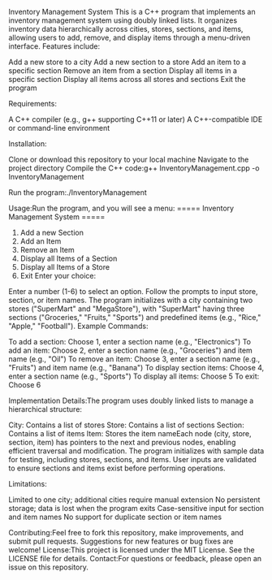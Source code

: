 Inventory Management System
This is a C++ program that implements an inventory management system using doubly linked lists. It organizes inventory data hierarchically across cities, stores, sections, and items, allowing users to add, remove, and display items through a menu-driven interface.
Features include:

Add a new store to a city
Add a new section to a store
Add an item to a specific section
Remove an item from a section
Display all items in a specific section
Display all items across all stores and sections
Exit the program

Requirements:

A C++ compiler (e.g., g++ supporting C++11 or later)
A C++-compatible IDE or command-line environment

Installation:

Clone or download this repository to your local machine
Navigate to the project directory
Compile the C++ code:g++ InventoryManagement.cpp -o InventoryManagement


Run the program:./InventoryManagement



Usage:Run the program, and you will see a menu:
===== Inventory Management System =====
1. Add a new Section
2. Add an Item
3. Remove an Item
4. Display all Items of a Section
5. Display all Items of a Store
6. Exit
Enter your choice:

Enter a number (1-6) to select an option. Follow the prompts to input store, section, or item names. The program initializes with a city containing two stores ("SuperMart" and "MegaStore"), with "SuperMart" having three sections ("Groceries," "Fruits," "Sports") and predefined items (e.g., "Rice," "Apple," "Football").
Example Commands:

To add a section: Choose 1, enter a section name (e.g., "Electronics")
To add an item: Choose 2, enter a section name (e.g., "Groceries") and item name (e.g., "Oil")
To remove an item: Choose 3, enter a section name (e.g., "Fruits") and item name (e.g., "Banana")
To display section items: Choose 4, enter a section name (e.g., "Sports")
To display all items: Choose 5
To exit: Choose 6

Implementation Details:The program uses doubly linked lists to manage a hierarchical structure:

City: Contains a list of stores
Store: Contains a list of sections
Section: Contains a list of items
Item: Stores the item nameEach node (city, store, section, item) has pointers to the next and previous nodes, enabling efficient traversal and modification. The program initializes with sample data for testing, including stores, sections, and items. User inputs are validated to ensure sections and items exist before performing operations.

Limitations:

Limited to one city; additional cities require manual extension
No persistent storage; data is lost when the program exits
Case-sensitive input for section and item names
No support for duplicate section or item names

Contributing:Feel free to fork this repository, make improvements, and submit pull requests. Suggestions for new features or bug fixes are welcome!
License:This project is licensed under the MIT License. See the LICENSE file for details.
Contact:For questions or feedback, please open an issue on this repository.
